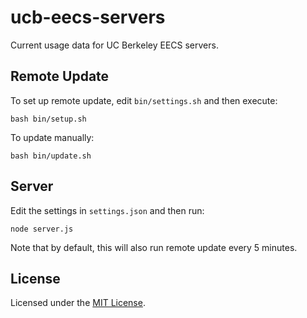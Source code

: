 <!-- Nikita Kouevda, Anthony Sutardja -->
<!-- 2013/07/17 -->

# ucb-eecs-servers

Current usage data for UC Berkeley EECS servers.

## Remote Update

To set up remote update, edit `bin/settings.sh` and then execute:

    bash bin/setup.sh

To update manually:

    bash bin/update.sh

## Server

Edit the settings in `settings.json` and then run:

    node server.js

Note that by default, this will also run remote update every 5 minutes.

## License

Licensed under the [MIT License](http://www.opensource.org/licenses/MIT).
